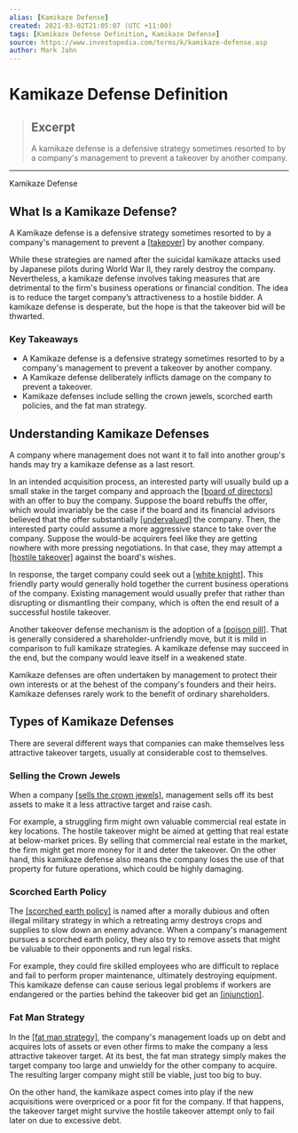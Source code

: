 ```yaml
---
alias: [Kamikaze Defense]
created: 2021-03-02T21:05:07 (UTC +11:00)
tags: [Kamikaze Defense Definition, Kamikaze Defense]
source: https://www.investopedia.com/terms/k/kamikaze-defense.asp
author: Mark Jahn
---
```


# Kamikaze Defense Definition

> ## Excerpt
> A kamikaze defense is a defensive strategy sometimes resorted to by a company's management to prevent a takeover by another company.

---

Kamikaze Defense
## What Is a Kamikaze Defense?

A Kamikaze defense is a defensive strategy sometimes resorted to by a company's management to prevent a [[takeover]](https://www.investopedia.com/terms/t/takeover.asp) by another company.

While these strategies are named after the suicidal kamikaze attacks used by Japanese pilots during World War II, they rarely destroy the company. Nevertheless, a kamikaze defense involves taking measures that are detrimental to the firm's business operations or financial condition. The idea is to reduce the target company’s attractiveness to a hostile bidder. A kamikaze defense is desperate, but the hope is that the takeover bid will be thwarted.

### Key Takeaways

-   A Kamikaze defense is a defensive strategy sometimes resorted to by a company's management to prevent a takeover by another company.
-   A Kamikaze defense deliberately inflicts damage on the company to prevent a takeover.
-   Kamikaze defenses include selling the crown jewels, scorched earth policies, and the fat man strategy.

## Understanding Kamikaze Defenses

A company where management does not want it to fall into another group's hands may try a kamikaze defense as a last resort.

In an intended acquisition process, an interested party will usually build up a small stake in the target company and approach the [[board of directors]](https://www.investopedia.com/terms/b/boardofdirectors.asp) with an offer to buy the company. Suppose the board rebuffs the offer, which would invariably be the case if the board and its financial advisors believed that the offer substantially [[undervalued]](https://www.investopedia.com/terms/u/undervalued.asp) the company. Then, the interested party could assume a more aggressive stance to take over the company. Suppose the would-be acquirers feel like they are getting nowhere with more pressing negotiations. In that case, they may attempt a [[hostile takeover]](https://www.investopedia.com/terms/h/hostiletakeover.asp) against the board's wishes.

In response, the target company could seek out a [[white knight]](https://www.investopedia.com/terms/w/whiteknight.asp). This friendly party would generally hold together the current business operations of the company. Existing management would usually prefer that rather than disrupting or dismantling their company, which is often the end result of a successful hostile takeover.

Another takeover defense mechanism is the adoption of a [[poison pill]](https://www.investopedia.com/terms/p/poisonpill.asp). That is generally considered a shareholder-unfriendly move, but it is mild in comparison to full kamikaze strategies. A kamikaze defense may succeed in the end, but the company would leave itself in a weakened state.

Kamikaze defenses are often undertaken by management to protect their own interests or at the behest of the company's founders and their heirs. Kamikaze defenses rarely work to the benefit of ordinary shareholders.

## Types of Kamikaze Defenses

There are several different ways that companies can make themselves less attractive takeover targets, usually at considerable cost to themselves.

### Selling the Crown Jewels

When a company [[sells the crown jewels]](https://www.investopedia.com/terms/s/sale-of-crown-jewels-takeover-defense.asp), management sells off its best assets to make it a less attractive target and raise cash.

For example, a struggling firm might own valuable commercial real estate in key locations. The hostile takeover might be aimed at getting that real estate at below-market prices. By selling that commercial real estate in the market, the firm might get more money for it and deter the takeover. On the other hand, this kamikaze defense also means the company loses the use of that property for future operations, which could be highly damaging.

### Scorched Earth Policy

The [[scorched earth policy]](https://www.investopedia.com/terms/s/scorchedearthpolicy.asp) is named after a morally dubious and often illegal military strategy in which a retreating army destroys crops and supplies to slow down an enemy advance. When a company's management pursues a scorched earth policy, they also try to remove assets that might be valuable to their opponents and run legal risks.

For example, they could fire skilled employees who are difficult to replace and fail to perform proper maintenance, ultimately destroying equipment. This kamikaze defense can cause serious legal problems if workers are endangered or the parties behind the takeover bid get an [[injunction]](https://www.investopedia.com/terms/i/injunction.asp).

### Fat Man Strategy

In the [[fat man strategy]](https://www.investopedia.com/terms/f/fatman-strategy-takeover-defense.asp), the company's management loads up on debt and acquires lots of assets or even other firms to make the company a less attractive takeover target. At its best, the fat man strategy simply makes the target company too large and unwieldy for the other company to acquire. The resulting larger company might still be viable, just too big to buy.

On the other hand, the kamikaze aspect comes into play if the new acquisitions were overpriced or a poor fit for the company. If that happens, the takeover target might survive the hostile takeover attempt only to fail later on due to excessive debt.
